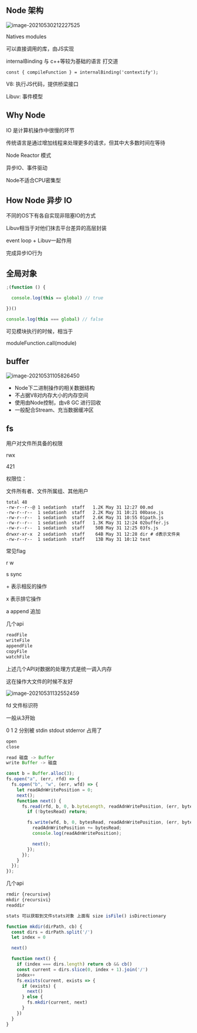 ## Node 架构

![image-20210530212227525](http://picbed.sedationh.cn/image-20210530212227525.png)



Natives modules

可以直接调用的库，由JS实现



internalBinding 与 c++等较为基础的语言 打交道

`const { compileFunction } = internalBinding('contextify');`



V8: 执行JS代码，提供桥梁接口

Libuv: 事件模型



## Why Node

IO 是计算机操作中很慢的环节



传统语言是通过增加线程来处理更多的请求，但其中大多数时间在等待



Node Reactor 模式

异步IO、事件驱动



Node不适合CPU密集型



## How Node 异步 IO

不同的OS下有各自实现非阻塞IO的方式

Libuv相当于对他们抹去平台差异的高层封装



event loop + Libuv一起作用

完成异步IO行为



## 全局对象

```js
;(function () {

  console.log(this == global) // true

})()

console.log(this === global) // false
```

可见模块执行的时候，相当于

moduleFunction.call(module)

## buffer

![image-20210531105826450](http://picbed.sedationh.cn/image-20210531105826450.png)



- Node下二进制操作的相关数据结构
- 不占据V8对内存大小的内存空间
- 使用由Node控制，由v8 GC 进行回收
- 一般配合Stream、充当数据缓冲区



## fs

用户对文件所具备的权限

rwx

421

权限位：

文件所有者、文件所属组、其他用户

```shell
total 48
-rw-r--r--@ 1 sedationh  staff   1.2K May 31 12:27 00.md
-rw-r--r--  1 sedationh  staff   2.2K May 31 10:21 00base.js
-rw-r--r--  1 sedationh  staff   2.6K May 31 10:55 01path.js
-rw-r--r--  1 sedationh  staff   1.3K May 31 12:24 02buffer.js
-rw-r--r--  1 sedationh  staff    50B May 31 12:25 03fs.js
drwxr-xr-x  2 sedationh  staff    64B May 31 12:28 dir # d表示文件夹
-rw-r--r--  1 sedationh  staff    13B May 31 10:12 test
```



常见flag

r w

s sync

\+ 表示相反的操作

x 表示排它操作

a append 追加



几个api

```js
readFile
writeFile
appendFile
copyFile
watchFile
```

上述几个API对数据的处理方式是统一调入内存

这在操作大文件的时候不友好

![image-20210531132552459](http://picbed.sedationh.cn/image-20210531132552459.png)

fd 文件标识符

一般从3开始

0 1 2 分别被 stdin stdout stderror 占用了

```js
open
close

read 磁盘 -> Buffer
write Buffer -> 磁盘
```



```js
const b = Buffer.alloc(3);
fs.open("a", (err, rfd) => {
  fs.open("b", "w", (err, wfd) => {
    let readAdnWritePosition = 0;
    next();
    function next() {
      fs.read(rfd, b, 0, b.byteLength, readAdnWritePosition, (err, bytesRead, buffer) => {
        if (!bytesRead) return;

        fs.write(wfd, b, 0, bytesRead, readAdnWritePosition, (err, bytesWritten, buffer) => {
          readAdnWritePosition += bytesRead;
          console.log(readAdnWritePosition);

          next();
        });
      });
    }
  });
});
```



几个api

```js
rmdir {recursive}
mkdir {recursivi}
readdir

stats 可以获取到文件stats对象 上面有 size isFile() isDirectionary
```



```js
function mkdir(dirPath, cb) {
  const dirs = dirPath.split('/')
  let index = 0

  next()

  function next() {
    if (index === dirs.length) return cb && cb()
    const current = dirs.slice(0, index + 1).join('/')
    index++
    fs.exists(current, exists => {
      if (exists) {
        next()
      } else {
        fs.mkdir(current, next)
      }
    })
  }
}
```



